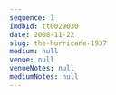 ```yaml
---
sequence: 1
imdbId: tt0029030
date: 2008-11-22
slug: the-hurricane-1937
medium: null
venue: null
venueNotes: null
mediumNotes: null
---
```


